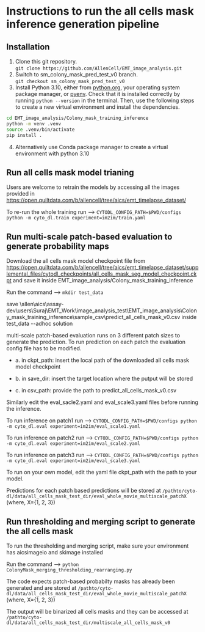 # Instructions to run the all cells mask inference generation pipeline

## Installation
1. Clone this git repository.  
   `git clone https://github.com/AllenCell/EMT_image_analysis.git`
2. Switch to sm_colony_mask_pred_test_v0 branch.  
   `git checkout sm_colony_mask_pred_test_v0`
3. Install Python 3.10, either from [python.org](https://www.python.org/downloads/), your operating system package manager, or [pyenv](https://github.com/pyenv/pyenv-installer).
Check that it is installed correctly by running `python --version` in the terminal.
Then, use the following steps to create a new virtual environment and install the dependencies.
```bash
cd EMT_image_analysis/Colony_mask_training_inference
python -m venv .venv
source .venv/bin/activate
pip install .
```
4. Alternatively use Conda package manager to create a virtual environment with python 3.10

## Run all cells mask model trianing
Users are welcome to retrain the models by accessing all the images provided in https://open.quiltdata.com/b/allencell/tree/aics/emt_timelapse_dataset/

To re-run the whole training run --> `CYTODL_CONFIG_PATH=$PWD/configs python -m cyto_dl.train experiment=im2im/train.yaml`

## Run multi-scale patch-based evaluation to generate probability maps
Download the all cells mask model checkpoint file from https://open.quiltdata.com/b/allencell/tree/aics/emt_timelapse_dataset/supplemental_files/cytodl_checkpoints/all_cells_mask_seg_model_checkpoint.ckpt and save it inside EMT_image_analysis/Colony_mask_training_inference

Run the command --> `mkdir test_data` 

save \\allen\aics\assay-dev\users\Suraj\EMT_Work\image_analysis_test\EMT_image_analysis\Colony_mask_training_inference\sample_csv\predict_all_cells_mask_v0.csv inside test_data  --adhoc solution
 
multi-scale patch-based evaluation runs on 3 different patch sizes to generate the prediction. To run prediction on each patch the evaluation config file has to be modified.

  - a. in ckpt_path: insert the local path of the downloaded all cells mask model checkpoint 
  
  - b. in save_dir: insert the target location where the putput will be stored
  
  - c. in csv_path: provide the path to predict_all_cells_mask_v0.csv

Similarly edit the eval_sacle2.yaml and eval_scale3.yaml files before running the inference. 

To run inference on patch1 run --> `CYTODL_CONFIG_PATH=$PWD/configs python -m cyto_dl.eval experiment=im2im/eval_scale1.yaml`

To run inference on patch2 run --> `CYTODL_CONFIG_PATH=$PWD/configs python -m cyto_dl.eval experiment=im2im/eval_scale2.yaml`

To run inference on patch3 run --> `CYTODL_CONFIG_PATH=$PWD/configs python -m cyto_dl.eval experiment=im2im/eval_scale3.yaml`

To run on your own model, edit the yaml file ckpt_path with the path to your model.

Predictions for each patch based predictions will be stored at `/pathto/cyto-dl/data/all_cells_mask_test_dir/eval_whole_movie_multiscale_patchX` (where, X={1, 2, 3})

## Run thresholding and merging script to generate the all cells mask
To run the thresholding and merging script, make sure your environment has aicsimageio and skimage installed

Run the command --> `python ColonyMask_merging_thresholding_rearranging.py`

The code expects patch-based probabilty masks has already been generated and are stored at `/pathto/cyto-dl/data/all_cells_mask_test_dir/eval_whole_movie_multiscale_patchX` (where, X={1, 2, 3})

The output will be binarized all cells masks and they can be accessed at `/pathto/cyto-dl/data/all_cells_mask_test_dir/multiscale_all_cells_mask_v0`
